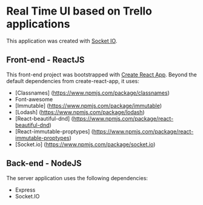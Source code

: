# Real Time UI based on Trello applications

This application was created with [Socket IO](https://socket.io).  

## Front-end - ReactJS

This front-end project was bootstrapped with [Create React App](https://github.com/facebookincubator/create-react-app).
Beyond the default dependencies from create-react-app, it uses:

* [Classnames] (https://www.npmjs.com/package/classnames)
* Font-awesome
* [Immutable] (https://www.npmjs.com/package/immutable)
* [Lodash] (https://www.npmjs.com/package/lodash) 
* [React-beautiful-dnd] (https://www.npmjs.com/package/react-beautiful-dnd)
* [React-immutable-proptypes] (https://www.npmjs.com/package/react-immutable-proptypes)
* [Socket.io] (https://www.npmjs.com/package/socket.io)


## Back-end - NodeJS

The server application uses the following dependencies:

* Express
* Socket.IO
